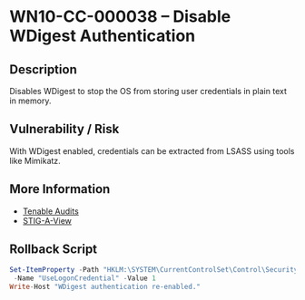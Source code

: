 # WN10-CC-000038 – Disable WDigest Authentication

## Description
Disables WDigest to stop the OS from storing user credentials in plain text in memory.

## Vulnerability / Risk
With WDigest enabled, credentials can be extracted from LSASS using tools like Mimikatz.

## More Information
- [Tenable Audits](https://www.tenable.com/audits/items/DISA_STIG_Microsoft_Windows_10_v3r4.audit:cd7afcf38b227ca95c5b73742bbd2007)
- [STIG-A-View](https://stigaview.com/products/win10/v3r4/WN10-CC-000038/)

## Rollback Script

```powershell
Set-ItemProperty -Path "HKLM:\SYSTEM\CurrentControlSet\Control\SecurityProviders\WDigest" `
 -Name "UseLogonCredential" -Value 1
Write-Host "WDigest authentication re-enabled."

```
